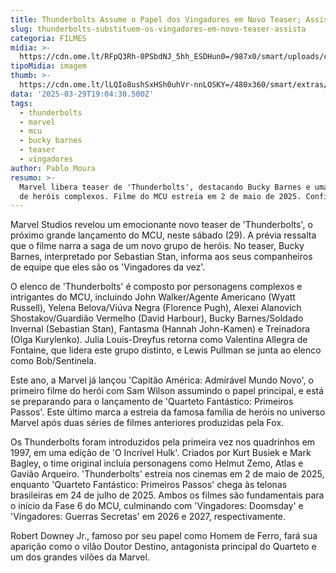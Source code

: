 ```yaml
---
title: Thunderbolts Assume o Papel dos Vingadores em Novo Teaser; Assista
slug: thunderbolts-substituem-os-vingadores-em-novo-teaser-assista
categoria: FILMES
midia: >-
  https://cdn.ome.lt/RFpQ3Rh-0PSbdNJ_5hh_ESDHun0=/987x0/smart/uploads/conteudo/fotos/thunderboltsvarianteposter_MrtVghf.jpg
tipoMidia: imagem
thumb: >-
  https://cdn.ome.lt/lLQIo8ushSxHSh0uhVr-nnLOSKY=/480x360/smart/extras/conteudos/thunderboltsvarianteposter_NUNHYXM.jpg
data: '2025-03-29T19:04:30.500Z'
tags:
  - thunderbolts
  - marvel
  - mcu
  - bucky barnes
  - teaser
  - vingadores
author: Pablo Moura
resumo: >-
  Marvel libera teaser de 'Thunderbolts', destacando Bucky Barnes e uma equipe
  de heróis complexos. Filme do MCU estreia em 2 de maio de 2025. Confira!
---
```


Marvel Studios revelou um emocionante novo teaser de 'Thunderbolts', o próximo grande lançamento do MCU, neste sábado (29). A prévia ressalta que o filme narra a saga de um novo grupo de heróis. No teaser, Bucky Barnes, interpretado por Sebastian Stan, informa aos seus companheiros de equipe que eles são os 'Vingadores da vez'.

O elenco de 'Thunderbolts' é composto por personagens complexos e intrigantes do MCU, incluindo John Walker/Agente Americano (Wyatt Russell), Yelena Belova/Viúva Negra (Florence Pugh), Alexei Alanovich Shostakov/Guardião Vermelho (David Harbour), Bucky Barnes/Soldado Invernal (Sebastian Stan), Fantasma (Hannah John-Kamen) e Treinadora (Olga Kurylenko). Julia Louis-Dreyfus retorna como Valentina Allegra de Fontaine, que lidera este grupo distinto, e Lewis Pullman se junta ao elenco como Bob/Sentinela.

Este ano, a Marvel já lançou 'Capitão América: Admirável Mundo Novo', o primeiro filme do herói com Sam Wilson assumindo o papel principal, e está se preparando para o lançamento de 'Quarteto Fantástico: Primeiros Passos'. Este último marca a estreia da famosa família de heróis no universo Marvel após duas séries de filmes anteriores produzidas pela Fox.

Os Thunderbolts foram introduzidos pela primeira vez nos quadrinhos em 1997, em uma edição de 'O Incrível Hulk'. Criados por Kurt Busiek e Mark Bagley, o time original incluía personagens como Helmut Zemo, Atlas e Gavião Arqueiro. 'Thunderbolts' estreia nos cinemas em 2 de maio de 2025, enquanto 'Quarteto Fantástico: Primeiros Passos' chega às telonas brasileiras em 24 de julho de 2025. Ambos os filmes são fundamentais para o início da Fase 6 do MCU, culminando com 'Vingadores: Doomsday' e 'Vingadores: Guerras Secretas' em 2026 e 2027, respectivamente.

Robert Downey Jr., famoso por seu papel como Homem de Ferro, fará sua aparição como o vilão Doutor Destino, antagonista principal do Quarteto e um dos grandes vilões da Marvel.
